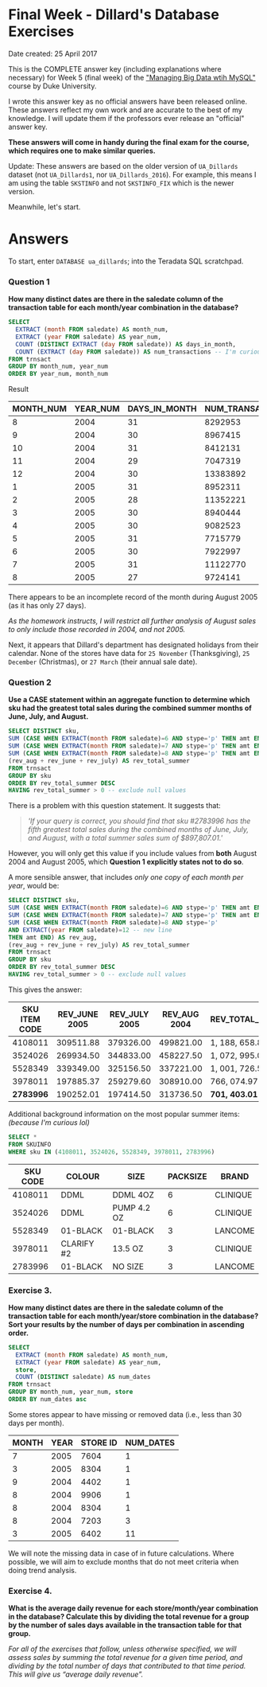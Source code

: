 # Final Week - Dillard's Database Exercises

Date created: 25 April 2017

This is the COMPLETE answer key (including explanations where necessary) 
for Week 5 (final week) of the ["Managing Big Data wtih MySQL"](https://www.coursera.org/learn/analytics-mysql/home/week/5) 
course by Duke University.

I wrote this answer key as no official answers have been released online. 
These answers reflect my own work and are accurate to the best of my knowledge. 
I will update them if the professors ever release an "official" answer key. 

**These answers will come in handy during the final exam for the course, which 
requires one to make similar queries.**

Update: These answers are based on the older version of ``UA_Dillards`` dataset 
(not ``UA_Dillards1``, nor ``UA_Dillards_2016``). For example, this means I am using 
the table ``SKSTINFO`` and not ``SKSTINFO_FIX`` which is the newer version.

Meanwhile, let's start.

# Answers

To start, enter ``DATABASE ua_dillards``; into the Teradata SQL scratchpad.

### Question 1 

**How many distinct dates are there in the saledate column of the transaction
table for each month/year combination in the database?**

```sql
SELECT 
  EXTRACT (month FROM saledate) AS month_num, 
  EXTRACT (year FROM saledate) AS year_num, 
  COUNT (DISTINCT EXTRACT (day FROM saledate)) AS days_in_month, 
  COUNT (EXTRACT (day FROM saledate)) AS num_transactions -- I'm curious abt num transactions per mth
FROM trnsact
GROUP BY month_num, year_num
ORDER BY year_num, month_num
```

Result

| MONTH_NUM | YEAR_NUM | DAYS_IN_MONTH | NUM_TRANSACTIONS |
| -- | -- | -- | -- |
| 8 | 2004 | 31 | 8292953
| 9 | 2004 | 30 | 8967415
| 10 | 2004 | 31 | 8412131
| 11 | 2004 | 29 | 7047319
| 12 | 2004 | 30 | 13383892
| 1 | 2005 | 31 | 8952311
| 2 | 2005 | 28 | 11352221
| 3 | 2005 | 30 | 8940444
| 4 | 2005 | 30 | 9082523
| 5 | 2005 | 31 | 7715779
| 6 | 2005 | 30 | 7922997
| 7 | 2005 | 31 | 11122770
| 8 | 2005 | 27 | 9724141

There appears to be an incomplete record of the month during August 2005 
(as it has only 27 days). 

*As the homework instructs, I will restrict all further analysis of August sales 
to only include those recorded in 2004, and not 2005.*

Next, it appears that Dillard's department has designated holidays from their 
calendar. None of the stores have data for ``25 November`` (Thanksgiving),
``25 December`` (Christmas), or ``27 March`` (their annual sale date). 

### Question 2

**Use a CASE statement within an aggregate function to determine which sku
had the greatest total sales during the combined summer months of June, July, 
and August.**

```sql
SELECT DISTINCT sku,
SUM (CASE WHEN EXTRACT(month FROM saledate)=6 AND stype='p' THEN amt END) AS rev_june,
SUM (CASE WHEN EXTRACT(month FROM saledate)=7 AND stype='p' THEN amt END) AS rev_july,
SUM (CASE WHEN EXTRACT(month FROM saledate)=8 AND stype='p' THEN amt END) AS rev_aug, -- !
(rev_aug + rev_june + rev_july) AS rev_total_summer
FROM trnsact
GROUP BY sku
ORDER BY rev_total_summer DESC
HAVING rev_total_summer > 0 -- exclude null values
```

There is a problem with this question statement. It suggests that:

> *'If your query is correct, you should find that sku #2783996 has the fifth greatest total sales
during the combined months of June, July, and August, with a total summer sales sum of
$897,807.01.'*

However, you will only get this value if you include values from **both** August 2004
and August 2005, which **Question 1 explicitly states not to do so**.

A more sensible answer, that includes *only one copy of each month per year*, would be: 

```sql
SELECT DISTINCT sku,
SUM (CASE WHEN EXTRACT(month FROM saledate)=6 AND stype='p' THEN amt END) AS rev_june,
SUM (CASE WHEN EXTRACT(month FROM saledate)=7 AND stype='p' THEN amt END) AS rev_july,
SUM (CASE WHEN EXTRACT(month FROM saledate)=8 AND stype='p' 
AND EXTRACT(year FROM saledate)=12 -- new line
THEN amt END) AS rev_aug,
(rev_aug + rev_june + rev_july) AS rev_total_summer
FROM trnsact
GROUP BY sku
ORDER BY rev_total_summer DESC
HAVING rev_total_summer > 0 -- exclude null values
```

This gives the answer:

| SKU ITEM CODE | REV_JUNE 2005 | REV_JULY 2005 | REV_AUG 2004 | REV_TOTAL_SUMMER
| -- | -- | -- | -- | -- | 
| 4108011 | 309511.88 | 379326.00 | 499821.00 | 1, 188, 658.88
| 3524026 | 269934.50 | 344833.00 | 458227.50 | 1, 072, 995.00
| 5528349 | 339349.00 | 325156.50 | 337221.00 | 1, 001, 726.50
| 3978011 | 197885.37 | 259279.60 | 308910.00 | 766, 074.97
| **2783996** | 190252.01 | 197414.50 | 313736.50 | **701, 403.01**

Additional background information on the most popular summer items: *(because I'm
curious lol)*

```sql
SELECT *
FROM SKUINFO
WHERE sku IN (4108011, 3524026, 5528349, 3978011, 2783996)
```

| SKU CODE | COLOUR | SIZE | PACKSIZE | BRAND | 
| -- | -- | -- | -- | -- | 
| 4108011 | DDML | DDML 4OZ | 6 | CLINIQUE
| 3524026 | DDML | PUMP 4.2 OZ |  6 | CLINIQUE
| 5528349 | 01-BLACK | 01-BLACK | 3 | LANCOME
| 3978011 | CLARIFY #2 | 13.5 OZ | 3 | CLINIQUE
| 2783996 |  01-BLACK | NO SIZE | 3 | LANCOME

### Exercise 3. 

**How many distinct dates are there in the saledate column of the transaction
table for each month/year/store combination in the database? Sort your results by the
number of days per combination in ascending order.**

```sql
SELECT 
  EXTRACT (month FROM saledate) AS month_num, 
  EXTRACT (year FROM saledate) AS year_num,
  store,
  COUNT (DISTINCT saledate) AS num_dates
FROM trnsact
GROUP BY month_num, year_num, store
ORDER BY num_dates asc
```
Some stores appear to have missing or removed data (i.e., less than 30 days per month).

 | MONTH | YEAR | STORE ID | NUM_DATES | 
 | ----- | ---- | -------- | --------- | 
 | 7 | 2005 | 7604 | 1
 | 3 | 2005 | 8304 | 1
 | 9 | 2004 | 4402 | 1
 | 8 | 2004 | 9906 | 1
 | 8 | 2004 | 8304 | 1
 | 8 | 2004 | 7203 | 3
 | 3 | 2005 | 6402 | 11

We will note the missing data in case of in future calculations. Where possible, we 
will aim to exclude months that do not meet criteria when doing trend analysis.

### Exercise 4. 

**What is the average daily revenue for each store/month/year combination in
the database? Calculate this by dividing the total revenue for a group by the number of
sales days available in the transaction table for that group.**

*For all of the exercises that follow, unless otherwise specified, we will assess sales by summing
the total revenue for a given time period, and dividing by the total number of days that
contributed to that time period. This will give us “average daily revenue”.*
